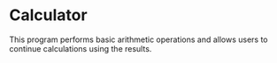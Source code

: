 # Calculator
This program performs basic arithmetic operations and allows users to continue calculations using the results.
